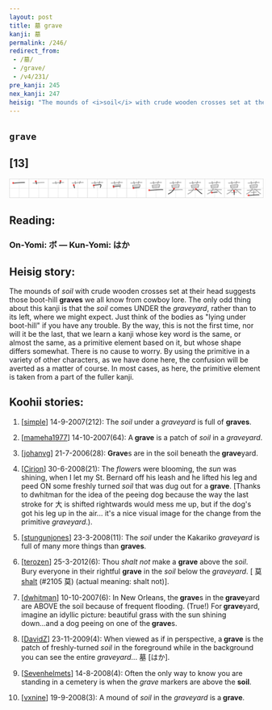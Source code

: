 ```yaml
---
layout: post
title: 墓 grave
kanji: 墓
permalink: /246/
redirect_from:
 - /墓/
 - /grave/
 - /v4/231/
pre_kanji: 245
nex_kanji: 247
heisig: "The mounds of <i>soil</i> with crude wooden crosses set at their head suggests those boot-hill <b>graves</b> we all know from cowboy lore. The only odd thing about this kanji is that the <i>soil</i> comes UNDER the <i>graveyard</i>, rather than to its left, where we might expect. Just think of the bodies as &quot;lying under boot-hill&quot; if you have any trouble. By the way, this is not the first time, nor will it be the last, that we learn a kanji whose key word is the same, or almost the same, as a primitive element based on it, but whose shape differs somewhat. There is no cause to worry. By using the primitive in a variety of other characters, as we have done here, the confusion will be averted as a matter of course. In most cases, as here, the primitive element is taken from a part of the fuller kanji."
---
```


## `grave`

## [13]

<div class="stroke"><img src="../images/E5A293.png" /></div>

## Reading:

### On-Yomi: ボ &mdash; Kun-Yomi: はか

## Heisig story:

The mounds of <i>soil</i> with crude wooden crosses set at their head suggests those boot-hill <b>graves</b> we all know from cowboy lore. The only odd thing about this kanji is that the <i>soil</i> comes UNDER the <i>graveyard</i>, rather than to its left, where we might expect. Just think of the bodies as &quot;lying under boot-hill&quot; if you have any trouble. By the way, this is not the first time, nor will it be the last, that we learn a kanji whose key word is the same, or almost the same, as a primitive element based on it, but whose shape differs somewhat. There is no cause to worry. By using the primitive in a variety of other characters, as we have done here, the confusion will be averted as a matter of course. In most cases, as here, the primitive element is taken from a part of the fuller kanji.

## Koohii stories:

1) [<a href="http://kanji.koohii.com/profile/simple">simple</a>] 14-9-2007(212): The <em>soil</em> under a <em>graveyard</em> is full of <strong>graves</strong>.

2) [<a href="http://kanji.koohii.com/profile/mameha1977">mameha1977</a>] 14-10-2007(64): A<strong> grave</strong> is a patch of <em>soil</em> in a <em>graveyard</em>.

3) [<a href="http://kanji.koohii.com/profile/johanvg">johanvg</a>] 21-7-2006(28): <strong>Grave</strong>s are in the soil beneath the<strong> grave</strong>yard.

4) [<a href="http://kanji.koohii.com/profile/Cirion">Cirion</a>] 30-6-2008(21): The <em>flower</em>s were blooming, the <em>sun</em> was shining, when I let my St. Bernard off his leash and he lifted his leg and peed ON some freshly turned <em>soil</em> that was dug out for a<strong> grave</strong>. [Thanks to dwhitman for the idea of the peeing dog because the way the last stroke for 大 is shifted rightwards would mess me up, but if the dog&#039;s got his leg up in the air... it&#039;s a nice visual image for the change from the primitive <em>graveyard</em>.).

5) [<a href="http://kanji.koohii.com/profile/stungunjones">stungunjones</a>] 23-3-2008(11): The <em>soil</em> under the Kakariko <em>graveyard</em> is full of many more things than <strong>graves</strong>.

6) [<a href="http://kanji.koohii.com/profile/terozen">terozen</a>] 25-3-2012(6): Thou <em>shalt not</em> make a <strong>grave</strong> above the <em>soil</em>. Bury everyone in their rightful <strong>grave</strong> in the <em>soil</em> below the <em>graveyard</em>. [ 莫 <a href="../2105">shalt</a> (#2105 莫) (actual meaning: shalt not)].

7) [<a href="http://kanji.koohii.com/profile/dwhitman">dwhitman</a>] 10-10-2007(6): In New Orleans, the<strong> grave</strong>s in the<strong> grave</strong>yard are ABOVE the soil because of frequent flooding. (True!) For<strong> grave</strong>yard, imagine an idyllic picture: beautiful grass with the sun shining down...and a dog peeing on one of the<strong> grave</strong>s.

8) [<a href="http://kanji.koohii.com/profile/DavidZ">DavidZ</a>] 23-11-2009(4): When viewed as if in perspective, a<strong> grave</strong> is the patch of freshly-turned <em>soil</em> in the foreground while in the background you can see the entire <em>graveyard</em>... 墓 [はか].

9) [<a href="http://kanji.koohii.com/profile/Sevenhelmets">Sevenhelmets</a>] 14-8-2008(4): Often the only way to know you are standing in a cemetery is when the <em>grave</em> markers are above the <strong>soil</strong>.

10) [<a href="http://kanji.koohii.com/profile/vxnine">vxnine</a>] 19-9-2008(3): A mound of <em>soil</em> in the <em>graveyard</em> is a<strong> grave</strong>.
